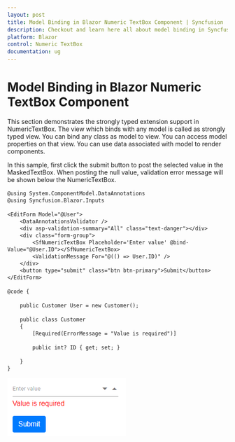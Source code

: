 ```yaml
---
layout: post
title: Model Binding in Blazor Numeric TextBox Component | Syncfusion
description: Checkout and learn here all about model binding in Syncfusion Blazor Numeric TextBox component and more.
platform: Blazor
control: Numeric TextBox
documentation: ug
---
```


# Model Binding in Blazor Numeric TextBox Component

This section demonstrates the strongly typed extension support in NumericTextBox. The view which binds with any model is called as strongly typed view. You can bind any class as model to view. You can access model properties on that view. You can use data associated with model to render components.

In this sample, first click the submit button to post the selected value in the MaskedTextBox. When posting the null value, validation error message will be shown below the NumericTextBox.

```cshtml
@using System.ComponentModel.DataAnnotations
@using Syncfusion.Blazor.Inputs

<EditForm Model="@User">
    <DataAnnotationsValidator />
    <div asp-validation-summary="All" class="text-danger"></div>
    <div class="form-group">
        <SfNumericTextBox Placeholder='Enter value' @bind-Value="@User.ID"></SfNumericTextBox>
        <ValidationMessage For="@(() => User.ID)" />
    </div>
    <button type="submit" class="btn btn-primary">Submit</button>
</EditForm>

@code {

    public Customer User = new Customer();

    public class Customer
    {
        [Required(ErrorMessage = "Value is required")]

        public int? ID { get; set; }

    }
}
```


![Validation in Blazor NumericTextBox](../images/blazor-numerictextbox-validation.png)